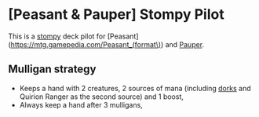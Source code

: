 # \[Peasant & Pauper\] Stompy Pilot

This is a [stompy](https://mtg.gamepedia.com/Stompy) deck pilot for [Peasant](https://mtg.gamepedia.com/Peasant_(format\)) and [Pauper](https://mtg.gamepedia.com/Pauper).

## Mulligan strategy

* Keeps a hand with 2 creatures, 2 sources of mana (including [dorks](https://mtg.gamepedia.com/List_of_Magic_slang#Mana_dork) and Quirion Ranger as the second source) and 1 boost,
* Always keep a hand after 3 mulligans,
